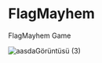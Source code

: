 # FlagMayhem
FlagMayhem Game






![aasdaGörüntüsü (3)](https://user-images.githubusercontent.com/85638028/194042872-fab10d56-bac3-40ea-85c5-df78ac95bec5.png)
